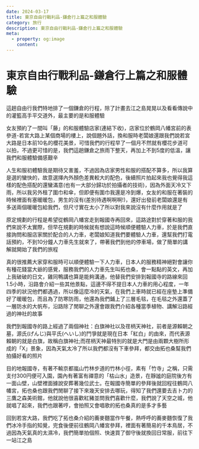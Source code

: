 ```yaml
---
date: 2024-03-17
title: 東京自由行戰利品-鎌倉行上篇之和服體驗
category: 旅行
description: 東京自由行戰利品-鎌倉行上篇之和服體驗
meta:
  - property: og:image
    content: 
---
```


# 東京自由行戰利品-鎌倉行上篇之和服體驗

這趟自由行我們特地排了一個鎌倉的行程，除了計畫去江之島晃晃以及看看傳說中的灌籃高手平交道外，最主要的是和服體驗

女友預約了一間叫「藤」的和服體驗店家(連結下收)，店家位於鶴岡八幡宮前的表參道-若宮大路上某個商場的樓上，說個題外話，換和服時老闆娘還跟我們說若宮大路是日本前10名的櫻花美景，可惜我們的行程早了一個月不然就有櫻花步道可以拍，不過更可惜的是，我們這趟鎌倉之旅雨下整天，再加上不到5度的低溫，讓我們和服體驗備感艱辛

人生和服初體驗我是期待又害羞，不過因為店家男性和服的搭配不算多，所以我算是選的蠻快的，故意選擇內外顏色差異較大的配色，後續照片拍起來我也覺得我這樣的配色搭配的還蠻滿意(也有一大部分歸功於拍攝者的技術)，因為外面天冷又下雨，所以我另外租了圍巾和傘，但即便有圍巾我還是冷到爆，女友的和服在著裝的時候裡面有塞暖暖包，男生的沒有(差別待遇啊啊啊!)，還好出發前老闆娘還是有多送兩個暖暖包給我們，但尺寸實在太小了所以對我來說沒有什麼作用就是了

原定規劃的行程是希望從鶴岡八幡宮走到報國寺再回來，這路途對於穿著和服的我們來說不太實際，但早在規劃的時候就有想說這時候順便體驗人力車，於是我們直接詢問和服店家關於配合的人力車，老闆娘知道我們要體驗人力車，還幫我們打電話預約，不到10分鐘人力車先生就來了，帶著我們到他的停車場，做了簡單的講解就開始了我們的旅程

真的很推薦大家穿和服時可以順便體驗一下人力車，日本人的服務精神絕對會讓你有種花錢當大爺的感覺，服務我們的人力車先生叫拓也桑，會一點點的英文，再加上我破破的日文，雞同鴨講也算是能夠溝通，他替我們安排到報國寺的路線來回1.5小時，沿路會介紹一些其他景點，這邊不得不提日本人力車的用心程度，一年四季的狀況他們都遇過，所以像這麼冷的天氣，在我們上車時就已經在座墊上準備好了暖暖包，而且為了防寒防雨，他還為我們鋪上了三層毛毯，在毛毯之外還蓋了一層防水的大帆布，沿路除了閒聊之外還會跟我們介紹各種當季植物、講解沿路經過的神社的故事

我們到報國寺的路上經過了兩個神社：白旗神社以及荏柄天神社，前者是源賴朝之墓，源氏(げんじ)與平氏(へいし)的鬥爭就是現在日本「紅白」的由來，而代表源賴朝的就是白旗，故稱白旗神社;而荏柄天神最特別的就是大門是由兩顆大樹所形成的「X」景象，因為天氣太冷了所以我們都沒有下車參拜，都交由拓也桑幫我們拍攝好看的照片

目的地報國寺，有著不輸京都嵐山竹林步道的竹林小徑，素有「竹寺」之稱，只需支付300円便可入園，園內有著富有禪意的「枯山水」造景，在靜謐的庭院後方有一面山壁，山壁裡面據說安葬著幾位武士。在報國寺簡單的參拜後就回程往鶴岡八幡宮，拓也桑也跟我們閒聊了接下來幾天安排去哪玩，得知了我們還要去吉卜力的三鷹之森美術館，他就說他很喜歡紅豬並問我們喜歡什麼，我們說了天空之城，他就唱了起來，我們也跟著哼，會拍照又會唱歌的拓也桑真的是多才多藝

回到若宮大路，我們吃了拓也桑介紹的蕎麥麵當作午餐，熱呼呼的蕎麥麵恢復了我們冰冷手指的知覺，完食後便前往鶴岡八幡宮參拜，裡面有著簡易的千本鳥居，不過因為天氣真的太濕冷，我們簡單拍個照、快速買了御守後就換回日常服，前往下一站江之島
